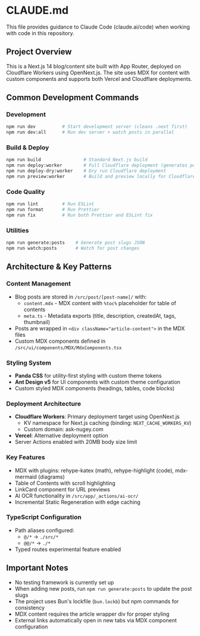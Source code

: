 # CLAUDE.md

This file provides guidance to Claude Code (claude.ai/code) when working with code in this repository.

## Project Overview

This is a Next.js 14 blog/content site built with App Router, deployed on Cloudflare Workers using OpenNext.js. The site uses MDX for content with custom components and supports both Vercel and Cloudflare deployments.

## Common Development Commands

### Development
```bash
npm run dev          # Start development server (cleans .next first)
npm run dev:all      # Run dev server + watch posts in parallel
```

### Build & Deploy
```bash
npm run build                # Standard Next.js build
npm run deploy:worker        # Full Cloudflare deployment (generates posts, builds, deploys)
npm run deploy-dry:worker    # Dry run Cloudflare deployment
npm run preview:worker       # Build and preview locally for Cloudflare
```

### Code Quality
```bash
npm run lint         # Run ESLint
npm run format       # Run Prettier
npm run fix          # Run both Prettier and ESLint fix
```

### Utilities
```bash
npm run generate:posts    # Generate post slugs JSON
npm run watch:posts       # Watch for post changes
```

## Architecture & Key Patterns

### Content Management
- Blog posts are stored in `/src/post/[post-name]/` with:
  - `content.mdx` - MDX content with `%toc%` placeholder for table of contents
  - `meta.ts` - Metadata exports (title, description, createdAt, tags, thumbnail)
- Posts are wrapped in `<div className="article-content">` in the MDX files
- Custom MDX components defined in `/src/ui/components/MDX/MdxComponents.tsx`

### Styling System
- **Panda CSS** for utility-first styling with custom theme tokens
- **Ant Design v5** for UI components with custom theme configuration
- Custom styled MDX components (headings, tables, code blocks)

### Deployment Architecture
- **Cloudflare Workers**: Primary deployment target using OpenNext.js
  - KV namespace for Next.js caching (binding: `NEXT_CACHE_WORKERS_KV`)
  - Custom domain: ask-nugey.com
- **Vercel**: Alternative deployment option
- Server Actions enabled with 20MB body size limit

### Key Features
- MDX with plugins: rehype-katex (math), rehype-highlight (code), mdx-mermaid (diagrams)
- Table of Contents with scroll highlighting
- LinkCard component for URL previews
- AI OCR functionality in `/src/app/_actions/ai-ocr/`
- Incremental Static Regeneration with edge caching

### TypeScript Configuration
- Path aliases configured:
  - `@/*` → `./src/*`
  - `@@/*` → `./*`
- Typed routes experimental feature enabled

## Important Notes
- No testing framework is currently set up
- When adding new posts, run `npm run generate:posts` to update the post slugs
- The project uses Bun's lockfile (`bun.lockb`) but npm commands for consistency
- MDX content requires the article wrapper div for proper styling
- External links automatically open in new tabs via MDX component configuration
